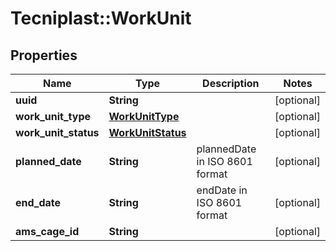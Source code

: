# Tecniplast::WorkUnit

## Properties
Name | Type | Description | Notes
------------ | ------------- | ------------- | -------------
**uuid** | **String** |  | [optional] 
**work_unit_type** | [**WorkUnitType**](WorkUnitType.md) |  | [optional] 
**work_unit_status** | [**WorkUnitStatus**](WorkUnitStatus.md) |  | [optional] 
**planned_date** | **String** | plannedDate in ISO 8601 format | [optional] 
**end_date** | **String** | endDate in ISO 8601 format | [optional] 
**ams_cage_id** | **String** |  | [optional] 


